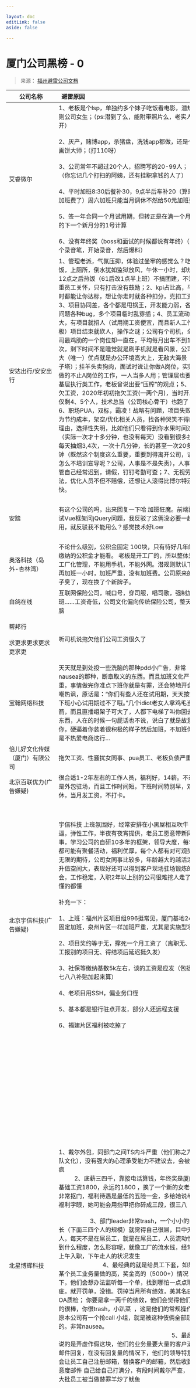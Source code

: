 ```yaml
---

layout: doc
editLink: false
aside: false

---
```


# 厦门公司黑榜 - 0

> 来源：  [福州避雷公司文档](https://docs.qq.com/sheet/DZUpIRkdpcXdmYmND?tab=7lgesp)

|公司名称 <img width=220/>|避雷原因 <img width=300/>|补充 <img width=300/>|优点 <img width=300/>|
|---|---|---|---|
|艾睿微尔|1、老板是个lsp，单独约多个妹子吃饭看电影，潜规则公司女生；（ps:潜到了么，能附带照片么，老实人避开）<br><br>2、灰产，赌博app，杀猪盘，洗钱app都做，还是个画饼大师；（打110呀）<br><br>3、公司常年不超过20个人，招聘写的20-99人； （你忘记几个打扫的阿姨，还有挂职拿钱的人了）<br><br>4、平时加班8:30后餐补30，9点半后车补20（算是加班费了）周六加班只能当月调休不然给50元加班费 <br><br>5、签一年合同一个月试用期，但转正是在满一个月后的下一个新月分的1号计算<br><br>6、没有年终奖（boss和面试的时候都说有年终）（买个录音笔，开始录音，然后爆料）|hr联系了好几次 让去面试，还好没去踩坑||
|安达出行/安安出行|1、管理老派，气氛压抑，体验过坐牢的感觉么？吃饭，上厕所，倒水犹如监狱放风，午休一小时，却规定12点之后热饭（61后改1点半上班）不搞团建，不注重员工关怀，只有打击没有鼓励；2、kpi占比高，平时都能让你达标，想让你走时就各种扣分，克扣工资；3、项目协同差，各个都是甩锅王，开发能力弱，各种问题各种bug，多个项目临时乱穿插；4、员工流动大，有项目就招人（试用期工资便宜，而且新人工作积极）项目结束就砍人，操作之谜；公司有个司机，全公司最鸡肋的一个岗位却一直在，平均每月出车不到10次，剩下时间不是睡觉就是刷手机就是看风景，公司最大（唯一）优点就是办公环境高大上，无敌大海景（双子塔）；挂羊头卖狗肉，面试时说让你做A岗位，实则做的不止A岗位的工作，一人当多人用；管理层也要做基层执行类工作，老板曾说出要“压榨”的观点；5、拖欠工资，2020年初初拖欠工资(一两个月)，当时开发仅剩4、5个人，技术总监（公司核心骨干）也跑了；6、职场PUA，双标，霸凌！战略有问题，项目失败，为节约成本，架空/优化相关人员，找各种哭笑不得的理由，选择性失明，比如他们只看得到你水果时间过长（实际一次才十多分钟，也没有每天）没看到很多技术每天抽烟3,4次，一次十几分钟，长的甚至一次20多分钟（既然这个制度这么重要，重要到得离开公司，请问怎么不培训宣导呢？公司，人事是不是失责），人事主管自己经常迟到，请假，钉钉考勤可查；7、无视劳动法，优化人员不但不赔偿，还想让人滚得比博尔特还快。|||
|安踏|有这个公司的吗，出来回复一下哈 加班狂魔。前端面试Vue框架问jQuery问题，我反驳了这俩没必要一起用，就反驳我不能用么？感觉技术好Low|安踏怎么加班成魔了，不是正常上下班吗？|公积金12％，年终奖高，月薪尚可，试用期不打折；3个海景食堂，伙食好|
|奥洛科技（岛外-杏林湾）|不论什么级别，公积金固定 100块，只有待好几年的缴纳的公积金才能看。 老板是开工厂的，所以整体是工厂化管理，不能用手机，不能外网。潜规则默认下班再加班一小时，加班严重，没有加班费。公司原来的牌子臭了，现在换了个新牌子。|||
|白鸽在线|互联网保险公司，喊口号，穿司服，唱司歌，强制加班……工资奇低，公司文化偏向传统保险公司，整天洗脑|||
|帮邦行<br><br>求更求更求更求更求更|听司机说拖欠他们公司工资很久了|为什么帮邦行都删了内容呢？敢做不敢承认||
|宝翰网络科技|天天就是到处投一些洗脑的那种pdd小广告，非常nausea的那种，断章取义的东西。而且加班文化严重，事情做完你准点下班你就是有罪，还会特地开会冷嘲热讽，原话是：“你们有些人还在试用期，天天按时下班小心试用期过不了哦。”几个idiot老女人拿鸡毛当令箭，而且直播组架子可大了，人都下电梯了叫你回去改东西，人在的时候一句屁话也不说，说白了就是故意整你，硬逼着你装着很积极的样子然后加班，不加班你就是不热爱电商这行…|||
|倍儿好文化传媒（厦门）有限公司|拖欠工资、性骚扰女同事、pua员工、老板负债严重|||
|北京百联优力(广告嫌疑)|很合适1-2年左右的工作人员，福利好，14薪。不过是外包驻场，而且工作时间短，下班时间特别早，双休，当月发工资，不打卡。|||
|北京宇信科技(广告嫌疑)|宇信科技 上班氛围好，经常安排在小黑屋相互吹牛逼，弹性工作，半夜有夜宵提供，老员工愿意带新同事，学习公司的自研10多年的框架，领导大度，每年都可能有聚餐活动，福利优厚，每个人都有对可观奖金无限的期待，公司女同事比较多，年龄越大的越活泼，升值空间大，表现好还可以得到客户现场驻场锻炼的机会，工作稳定，入职2年以上别的公司很难挖人走了 嗯 懂的都懂<br><br>补充一下：<br><br>1、上班：福州片区项目组996挺常见，厦门基地246固定加班，泉州片区一样加班严重，尤其是实施型项目<br><br>2、项目奖约等于无，撑死一个月工资了（离职无、报工报别的项目无、得结项后延迟挺久发）<br><br>3、社保等缴纳基数5k左右，谈的工资是应发（包括七七八八补贴加起来算）<br><br>4、老项目用SSH，偏业务口径<br><br>5、基本都是银行驻点开发，部分人还远程支援<br><br>6、福建片区福利被吃掉了|在软二，具体几号忘了，去面试按他们指导到了2楼还是几楼 然后发现没这家公司，一个很大的空房间，当时就傻了，感觉被骗了。后面他们给我解释总公司在同安还是哪里，驻点是对么的建行。但当时感觉像是皮包公司，果断跑了。再没去面试|1、对于想在银行体系工作的可以增进业务知识、包括信贷核算等<br><br>2、新项目有公司封装的一套分布式，vue+springboot，算是不落后了<br><br>3、比较牛逼的爱划水的可以不屌甲方<br><br>4、饼很大吃都吃不完|
|北星博辉科技|1、戴尔外包，同部门之间TS内斗严重（他们称之为团队文化），没有强大的心理承受能力不建议去，会被搞疯                                                                                               2、底薪三四千，靠接电话算钱，年终奖是厦门基础工资1800，永远的1800 ，换了一个新的女老板非常抠门，福利待遇是最低的五险一金，多给她说半个福利字眼，她可能会用指甲把你碎成三段，很三八                                                                                                                      3、部门leader非常trash，一个小小的组长（下面三四个人的规模）就觉得自己很屌，目中无人，每天不是在屌员工，就是在屌员工，人员流动性强到什么程度，怎么形容呢，就像工厂的流水线，经常有上午入职，下午走人的状况发生                                                                 4、最经典的就是给员工下套，如果某个员工业务量做的高，奖金高的（5000+）情况下，他们会想办法监听每一个单，找到哪怕一点点瑕疵，就开罚单，没错。罚掉当月所有绩效，美其名曰OA质检； 你要是拿一两千的绩效，他们会觉得他们做的很棒，你很trash，小趴菜  ，这是他们的常规操作，原本公司有一个抢call 小组，就是被这种伎俩全部赶跑的。非常nausea。                                                                                                                                  5、最后要说的是弄虚作假这块，他们的业务量要大量的客户满意邮件回复，在没有回复量的情况下，他们的领导特意开会让员工自己注册邮箱，替换客户的邮箱，然后收到满意度邮件 自己给自己打满分，有段时间戴尔严查， 一大批员工被当做替罪羊炒了鱿鱼|你见过一个技术一般，光靠满嘴跑火车的靓仔被领导看中当上部门负责人的么，不用怀疑，在博辉你就能看到，没事就喜欢和部门其他人比技术，他会事先看资料，然后和你怼，你不信就拉你去看资料，傻的一逼、每次开会更搞笑，不谈工作，给你讲他怎么申请到厦门保障房，怎么和弄坏他电动车的人吵到赔偿的，而且边说边激动拍桌子，下面员工笑的嘴巴都抽筋了，他还一脸得意的一直说； 现实是，管理者钟爱脑子有点秀逗的人|适合应届生，进去被虐个半年左右，心理承受能力会强大，可以更快承受社会的毒打|
|本虹|搞棋牌，部分同事异地回厦门上班，想补交空档的一年社保，被老板吃掉，老板搞婚外，也跑东南亚。。。慎入。|||
|铂爵旅拍|必须有一席之地|||
|姹紫嫣红|加班超多， 没有加班费。领导脾气差，一点团队气氛没有，人事和产品经理最nausea，会打小报告，都是强制加班，总监是个老色批，还会降薪逼迫离职，过了试用期就会找理由辞退人。|听说有几个妹子还挺漂亮的是不是真的?||
|蝉大师|厦门第一内斗公司谁不服（自称厦门第一独角兽）|||
|诚携集团|拖欠工资，非常严重，几乎所有的人员都走了|||
|船奇|领导贼差，气氛贼差。|||
|大州|裁员，每天晨会，面试说三个月转正，实际上合同写3-6个月，大规模拖延转正，拖到最后还不一定能转正，然后让你调岗，其它的还好|||
|德必碁生物科技(厦门)有限公司|大股东德必碁生物科技(厦门)有限公司，在长沙和被人一起成立了一家互联网公司：长沙德必碁数字云医疗科技有限公司，现在已经倒闭，但是没有走破产清算流程，因为申请了一些证书和软著，所以还会想骗一些投资。疫情的关系厦门的人事直接发邮件裁员，不谈赔偿，欠缴社保公积金，连着三个月每次拖欠公司20几天工资，现在十几个同事在走仲裁流程。|||
|顶峰高瑞传文化传媒有限公司|灰色产业，做贷款 app|||
|逗乐互娱|1. 老板搞阿里文化，996，破冰文化，狼性团队<br><br>2. 老板搞宏才人文，教练技术，类似精神传销<br><br>3. 喜欢布置高难度任务，只看结果不看过程，完不成就是你不行，经典名言是别的公司都可以，你们为什么不行<br><br>4. 人员流动非常快，不行就会搞得你自己离职，以此来洗出同路人<br><br>5. 你有可能要改你原本的名字|面试和领导谈的一个月转正，试用期90%薪资，临入职HR反水，砍转正薪资，试用期三个月80%，然后就没去咯||
|多胶朋友、多胶工业、龙多海|法人姓王，人品素质极差，极爱吹嘘演戏，过河拆桥、背地阴人，无所不用其极。如果你有幸进入这位王总的公司，又有幸被他口头承诺了股份期权、豪车美女，恭喜你你的007生涯开启了，不过好在项目结束你就不用007了，因为你会被过河拆桥劝退哦~如果你有一身马屁神功，那你应该能如鱼得水，加油多薅点王哥羊毛|猎头问了生肖，说老板有要求||
|蜂窝互娱|试用期没有医社保公积金，7天内无工资，大小周，没有年终，光明正大的违法，离职率非常高，外行指导内行，总经理，以前管KTV的，想想就明白了|||
|福建超有电智能科技有限公司|1.trash公司，要求无偿加班，降底薪<br><br>2.公司内部全是皇亲国戚(老板还是安溪人)公司现在85%都是安溪人<br><br>3.公司全员高管，十几个经理主管养着三个普通职下<br><br>4.公司手段下作，用不正当行为攻击同行公司，偷鸡不成蚀把米，赔钱草草了事借用赔钱一事说公司没钱，拒发年终奖<br><br>5.赶人三板斧，疫情没两天就想着开除员工，开除孕妇，要求居家降薪<br><br>6.拿员丁底薪做绩效，美如其名涨薪，实则变相降薪<br><br>(备注:超有电，豪享电，优客莱，双思科技，都是同一家公司)(老板已经靠着这个喜提迈巴赫)|||
|福建超有电智能科技有限公司|1、公积金按8%交，基数1800，个人144、公司144<br><br>2、试用期固定80%，至少3-6个月（似乎没有调整空间，有例外的可以讲讲）<br><br>3、转正前有产品考试，其实初衷是好的，有很多公司做过的系统，但是设计的题目内容有点形式化。比如：①做XX需要从什么地方操作（但是公司培训里面并没有详细让你看过各种系统，也没有账号让你访问后台去做一些实操，就直接死记硬背）；②某些系统的中英文全称翻译，有一些是公司自己起的名字，实际工作中用不到（英语分数占比不少）——这是以前的情况，现在不知道变了没有<br><br>4. 家族亲戚企业，领导层搞内部帮派，一个个好高骛远，不切实际，没什么前途。<br><br>5. 裁员的时候嘴脸很nausea，用出差等方式逼迫你自动离职。|||
|福建国科信息科技|公司不给提薪，领导pua严重，天天在宣传要学习就不要考虑太高的薪资，要高薪资公司给不到，而且公司内部裙带关系严重（董事长的弟弟也来公司天天瞎混，还和前台搞在一起），公司高层全是一伙人，底层员工基本上没有晋升空间，目前公司由于在原行业发展不好正在转型，所以入职的人要做各种各样的事情，周末必定加班开会，一周好几个项目例会，公司销售也没什么能力，一直轮换，重点是公司根本就没有属于自己的业务产品！！！！所谓的优势全是利用找大学生来做项目降低用人成本！！！！总结：又要马儿能跑又要马儿不吃草。公司没有竞争优势还压榨员工|没有全勤，没有补贴，没有年终，公司领导想法天马行空，去了就是浪费时间|只有薪资正常发放（但是每年的绩效会延迟一年才可能会给，13薪什么的全是骗人的）|
|福建泰古信息技术有限公司|试用期三个月不交社保，试用完就不要，XX极其nausea，经常加班，技术人员不行，整体氛围不好，小公司，之前经常发不出工资|||
|福建英剑集团|很夸张的一个公司,搞很像掉传销。 工资水平可能略高一些，打卡，请假什么的都不怎么计较。 但骚操作很多 老板封建迷信， 专门租了个车库，下班前还要替老板去烧纸钱，然后入职后会看你面相，看你是否会招财，另外做东西的时候就喜欢金色，美名曰贵气，高大上，每天要给领导发红包2.88元起步，美名曰感恩，每个月会有一场福报大会，真的是和传销大会一样，达到目标的给奖励，没达到目标的各种脏话骂人，待了10几天，我都经历了啥，哭|||
|福睿丰|公司几乎没有人（4-5个)，面试随便找个人面的||茶很好喝，我面试的时候喝了不少，最后没去，老板还挺客气， 跟我聊了挺久，国际形势，茶之类的。|
|咕啦电子商务|搞灰色的，体育彩票，之前被警察查处过，后面工资差一个月没给，现在在搞社区电商，也是如此，貌似好像又要搞彩票了。|||
|广东浩传管理服务有限公司 厦门分公司|金融公司，主要处理不良资产。老板擅长打鸡血，在不同人面前吐槽其他员工，入职前三个月没有五险。一金是管理层才有，管理层需要转正之后给五险一金，交的还是最低的1800那档。没有加班工资，整体福利不好，下午茶人均3.5元，很多制度非常不完善。非常不建议去，人员流动性很强|||
|国美电器|去知乎搜|||
|海辰新能源|展开说说|||
|海迈|正式员工走一片，基本上靠外包<br><br>（这个公司有6、7个hr来轮流找过我说得很唬人）<br><br>补充：酒文化 喝酒很重要|||
|汉广网络科技有限公司|公司有两个老板，张姓老板还好，袁姓很trash，公司都是做外包的。各种多级分销，传销类项目，这个公司给人做过一个项目诈骗了四个亿，很明显的知道诈骗还去做，对于个人风险太大。新人去那里必须得全能，php招进去做前端，UI进去做前端，前端招进去三个月才说要求会另一个技术，纯粹就是压榨廉价劳动力。姓袁的是零几年淘宝美工出身，审美很trash，在公司除了很差的项目经验得不到技术提升和进步，绝大部分都是套模板，进去呆久了人就废了。|||
|恒安集团|电商真的是一个人做好多事情，绩效基本没有拿过1，13薪的最后一个月还要算绩效，待一年会发现你的同事换了一批又一批。并且刚入职的第一天直接让你去北京出差，也没有报销路费，非常下头。|||
|红毛科技有限公司|企业文化nausea人 统一发型 服饰|||
|华信纵横科技有限公司||有没有人知道的，说说看，他们hr让我去面试，不知道情况，有点担心||
|吉联科技|公积金最低 谈好的工资包含了各项补贴，一年两次涨薪头年500满一年后基本都是100，200|||
|绩牛||下午茶太多了，影响我减肥和食欲||
|建发集团|985，211以上学历门槛，一群菜逼加草包，没关系不要去面试，去了也瞎掰垫底帮他们走过场，建发养老yyds|养老？？？想要养老可别来，累的像牛马；我在这家做过项目，建发集团本部，对方甲方IT副总岗，平均一周五天通宵，星期六日电话不断，催进度，解决问题，根本原因在于他老板也压的紧（真的假的啊，建发真的这么累吗？）|企业宣言：三个人干四个人的活，拿五个人的工资（哈哈哈哈哈哈）|
|交保通达|拖欠工资，非常nrgxd 严重(白嫖了解一下)，技术走光，老板是被执行人。h|||
|京北方|外包，具体情况 不清楚|||
|九牧卫浴|管理层特idiot，面了三面后面进去半个月就想跑了，福利还可以，就是部分管理层nt idiot公司，家族企业，男女关系混乱！！|||
|玖拾捌度|加班特别严重（晚上11·12，很频繁），打着13薪的幌子最后告诉你公司没这项福利。人员流动极大，可能隔天就找不到前一天配合的人。开除劝退是常事，说好的福利全部被砍，连个博饼都没有|||
|巨龙科技（这俩可能写重了，或者写错了，蛮记着留个心眼）|没钱发工资<br><br>法度 内网开发|||
|巨柚科技|拖欠工资，无故扣绩效，打压员工，裁员，面试巨柚签合同是另一家公司，有勇士想去的建议包装一下15K喊起能进！。以前经常通宵发版，后端又菜，得一个团队的人等他一个人完成才能下班（凌晨6点下班下午2点还得上班）。|||
|巨远投资|一个坑爹的内斗公司，各种群魔乱舞，慎入，  合作见过他们老板，很idiot，没礼貌|||
|科技谷||||
|可链云/掘鼎|公司加班很凶，长期加班通宵加班，没有加班费，试用期没有医社保|||
|孔雀河家政|1、boss上搜不到的公司，在龙山中路那边，老板是一个快五十多的的欧巴桑，每周开会都会骂员工，每个人都要骂一遍（内容包含猪狗不如，畜生之类的）-她自诩这是狼性文化，要让大家随时保持清醒；典型的更年期症状，事实是：自诩为厦门家政第一的企业，但其实听过好邦伲 都没听过孔雀河   ；                                                                  2、 唯一适合年轻人的岗位就是客服岗（电商类）其他都是大哥大嫂新年好的苦力活，干家政的、                                                                                                                                 特点是 面试的时候 这个欧巴桑会各种诱惑，说的是工资，股权什么的，说开始给五六K 只要干得好，后面可以入股，每个月可以分到多少多少k 各种画饼，                                                                                                                                            有见过自称为股东的一个小年轻每天上班玩手机到下班，据说一年，听好哦。是一年，分到五千多的那种，二五八万似的刁的一批。                   哦对了，最后说一下，他们早上上班和下午上班之前 都要做操的。。。哈哈哈哈。这个老板娘真的是搞笑咖|年轻人不要去踩坑|最nausea的是，朋友圈必须要发公司宣传内容，每天都要发。|
|快商通（软三）|加班严重，标榜弹性办公，实际上晚到半小时的话，得从加班时间19:30开始补工时，上班开早会喊口号，下班后开会，形式主义特别严重，加班普遍到八九点|||
|礼小签|强制加班，1.3.4.加班 大小周，加班至少2小时（25元），卧槽，我的第一家公司还活着呢？不科学啊|||
|联生活科技集团|拖欠工资3个月了，技术部门几乎快跑光了，技术部门领导很牛逼。老板也压榨劳动力有也挺狠。|||
|路桥|路桥信息工资挺低的，总以为自己是国企，实际比较普通|||
|脉视||||
|明延科技|别去就行|||
|纽客云|进去当天就给你做功能, 连续加班2个星期到10点,还被劝退 别去了 实在nausea 还是大小周|||
|青叶软件|纯外包公司，最底层的外包公司，想学东西和晋升的可以直接退了！！！！<br><br>各个岗位招人的时候都说有人带，进来之后全都自学，主管专业能力一般。<br><br>项目出了问题你反馈上去是没用的，踢皮球给你，根本解决不了问题。每天都是5点30左右给你任务，让你加班做，客户不着急的内容，也要瞎几把答应今天给，强迫你加班，你不加班就认为你反常，不服管。<br><br>公司的业务都是老板自己去跑的，能不能做都瞎答应，项目开发工时评估是产品组领导自己评估的，什么项目都接，没有垂直的领域。项目落地之后，技术不够，要人给不了，出了问题领导不作为，让你去碰雷、背锅。<br><br>老板特别会画饼（补充：老板姓“许”，idiot的许），工资说15号发，经常延期到20 21。<br><br>不要相信JD上面的福利，都没有！！！下午茶看心情给你，一个月差不多一次。社保最低档次，中级岗技术面试的时候答应13K，转正压价11K，很nausea。产品岗更别说了，慎重！公司喜欢用实习生，80%开发全是实习生，项目落地你就无能为力，坐等烂！<br><br>哦，对了！公司18-19点不算加班，加班不给钱，只能调休，调休要看领导心情，有可能不通过，技术提加班，基本都被私聊，不给通过的可能性大。<br><br>产品要求下班回家也要在线，客户问就要回，不回领导就会给你打电话，不管啥问题，都推给你，屁大点事情都要不分昼夜的给你打电话，你不接去公司还会骂你。<br><br>避雷！避雷！避雷！避雷！避雷！避雷！避雷！避雷！避雷！避雷！避雷！避雷！避雷！|1、新手产品入职之后，做个半年一年出去再找的时候没人愿意接手你，因为你啥也不会，产品该会的东西都没人教你。<br><br>2、树立错误的产品观，让你跳槽之后后悔莫及。<br><br>3、假如你成功被忽悠，恭喜你喜提老员工称号<br><br>4、晋升渠道基本没有。别想了，一年一次涨工资，一次200-500不等，劝你放弃。<br><br>补充：那个姓曾的人事真是屁都不懂还权利贼大，瞎指挥，巨讨厌巨nausea！||
|趣店|公积金全额12%，每年裁2-3次，没有年终奖，没有加班费，没有福利。加班时长只有周末能申请，一次最多8小时，只是大多数时候不让申请|||
|睿益生|压工资，没技术面试，公司正在装修|||
|赛客呼吸||||
|三头六臂(广告嫌疑)|人员流动很大，随时都会被开除，老板自认为会技术|||
|熵基科技（原中控科技）|不论什么级别，公积金固定 100块，只有待好几年的缴纳的公积金才能看。 老板是开工厂的，所以整体是工厂化管理，不能用手机，不能外网。潜规则默认下班再加班一小时，加班严重，没有加班费。公司原来的牌子臭了，现在换了个新牌子。老板trash卖不出去的设备会强行让员工买,不买还要去申请。干什么都扣扣索索的,说是有下午茶,一个公司上百号人买的东西不够一人一口,典型的又当又立.管理层个个都idiot,每天要写日报还必须下班后才能写和提交,领导没走你不能走,国外疫情爆发的时候不管安全就是要你出国,不去就用合同威胁你.每个部门的管理都勾心斗角互相不配合,有资源不愿意相互配合需要人花更多的精力,属实是不把下面的人当人看.离职了就喜欢在你走之前给你塞一推活强迫你加班,明明是不急的活半夜还要叫你起来处理,说就是合同写的对接国外客户需要实时处理问题,合同里面有很多霸王条款.不|离职一个月交接期，确实一个月能做什么，他喵的还疯狂给活，根本做不完，领导确实无语，强制加班一小时，18:00下班去吃饭还会被拉去小黑屋谈话。根本没有任何福利，过年年货只有国外出差的员工有，国内员工只有看的份，不懂我当时为什么还要坚持一年才走，在那里一年，没存到什么钱，工资低福利差。||
|神州鹰|家族企业，拉帮结派，管理乱七八糟，克扣薪水，各种坑，喊口号，神州铁鹰所向披靡，还要开领导思想宣导会|||
|神州专车，神州优车哈哈|暴力裁员，试用期6个月，陆老板的公司一生黑<br><br>HR水平综合素质很低|||
|时代凌宇|有项目的时候经常加班，压力大，承包公司|||
|书生七剑|拖欠工资，裁员，trash公司|||
|四三九九|一周必须加班四天，周六也要加班，加班超过十点打车才报销，没什么晋升空间。|优缺点怎么矛盾了？？？|很合适1-2年左右的工作人员，福利好，14薪。不过是外包驻场，而且工作时间短，下班时间特别早，双休，当月发工资，不打卡。|
|他趣|我爱他趣|||
|唐原信息科技有限公司|整个公司都是电话销售，只招本科的，但是单休7000，其实就是电话销售，天天下班开会，不下班不开会，整天就是话术培训，pua员工。|||
|天马|早上拉shit经常要排队，一层过去几百个人就用8个坑|花钱让员工排队拉shit。。这过分了，哈哈|说的是天马微么？|
|网宿科技|19年暴力裁试用期员工都忘了？<br><br>CDN行业被云厂商做烂，网宿业务单一，也只能保量维稳，CDN事业部减少投入，其他事业部增加投入，可以考虑。|上班练毛笔。。这过分了 哈哈|上班可以练毛笔字<br><br>在厦门薪资待遇确实排得上号，CDN领域大佬，百足之虫死而不僵<br><br>工作强度看不同部门，整体没有北上广等大厂卷，准时上下班的人很多|
|微百姓科技有限公司|拖欠工资，前台也是包庇公司的，说好离职会先发工资，后面离职了，还去仲裁了，才肯发出来|||
|微焦传媒|双休，9点到18点，中间一个半小时，但是，周五要上到晚上9点半，说是复盘，，其实就是补前面每天少的半小时。<br><br>老板喜欢下班开会，经典口头禅，试试，先做，做看看，然后又赶着要，<br><br>天天日报，周五周报，群里发，钉钉保存。。<br><br>暂时没在职财务，没人事，法人老板他姐，暂代人事。。<br><br>能接受就来，听闻前财务欠了4个月工资还没给她发。。。。|要不要来<br><br>撸一条||
|微微科技|1.老牌诈骗跑路到新加坡，天天招人，你见招到人了么，慎入，歪门邪道的公司<br><br>2.产品人员别进这里，要经常和老板汇报高保真原型，老板是个专横独断的傻子，工作非常难推进，在这里能撑满1年你就算元老<br><br>3.开发很闲研发管理混乱，管理靠吵架，神州ying被裁的外包来这里当主管，搞关系<br><br>4.vv现在算是神州ying分部，懂得都懂，一帮狗东西在这里搞官僚<br><br>5.没有大厂的命得了大厂的病<br><br>6.隔壁神州出来的江西秃头外包做前端研发，技术低能，道德败坏，半桶水的水平在这里吹，连个数据转换都不会，在这里磨洋工，一拖二甩三没空，前端里面狗多，警惕某些老狗忽悠你加班。<br><br>↑补充6：研发效率奇低，工期评估按月起步，测试时间翻倍<br><br>7.严重内耗，上班=毫无意义的吵架扯皮<br><br>8.人力资源三板斧，0绩效&降职&无故辞退||企业里面养的trash多了之后，优秀的人怎么样?留不住。为什么?因为他觉得坏境被破坏了。<br><br>"对糟糕的人迁就和纵容，就是对优秀的人惩罚。"<br><br>在企业当中一些事没人做，一些人没事做。<br><br>没事的人盯着做事的人，议论做事的人做的事，使得做事的人做不成事，也做不好事。于是老板夸奖没事的人，因为他看到有人做不成事，打小报告嘛。于是老板训诫做事的人，因为他真的没做成事，有人捣乱嘛。一些没事的人总是没事做，一些做事的人总有做不完的事。一些没事的人，干什么?滋事闹事。<br><br>使得做事的人不得不做更多的事，结果好事变坏事，小事变大事，简单的事变复杂的事。为什么这些人能在企里呼风唤雨呢?因为老板一来他就把椅子给你拿好了。你只要拿着个包，他就给你接走了。所以他让你觉得特别舒服，这样的trash，对其企业未来的发展体系战略，他并不能贡献价值。<br><br>想要成为trash吗？来微微吧，来自北京老狗的PUA|
|喜买屋/喜卖屋|公司在富贵门小区里面，几乎没技术人员，想做偏门捞钱，然后预谋出事甩锅给技术|||
|厦门258|闭关修炼（接受的可以试试），工资压榨，直接打7折。每周一上午8:45全体唱司歌，还有督查.t.nb|还要唱歌？太离谱了吧，像极了传销||
|厦门艾德鞋业||||
|厦门爱立得科技有限公司||真的狗都不去||
|厦门爱卫慧|脚翘到办公桌的面试|||
|厦门爱原物网络科技有限公司（彩虹开发网）|以促进销售签单为基本原则，只要能卖出会员客户要什么给什么。以画大饼为核心推动力，只要@你，无论你会不会/行不行，务必请你“落实”下去。|||
|厦门昂讯网络科技有限公司|观日路56号，hr特别傻缺，面试的人特别会摆架子，想去的人面试的时候要装的很弱 不然那个女欧巴桑会很生气，薪资是底薪加浮动，这边的浮动是 会将一部分钱放进奖金池，然后看你每个月做的kpi，做的高就拿的多。本质就是电话客服，有个女负责人，就是刚刚说面试的那个女的，不要去她部门，会让你郁抑症都会有的。|||
|厦门百应/赢于同心|一个需求一天要催6/7遍，老板也是写PHP，代码写的跟shit一样。使用期一个月，最后一天说不合适让你走人。几个人的创业团队，两家公司老板估计都有股份<br><br>写个代码，一直催。老板很急，天天一直催，累死了，重来没停过，一直在做项目，一礼拜要做一个APP出来，也是人才|||
|厦门畅拓科技|某个组相当不错，哪个组？|||
|厦门创客互联科技有限公司|工资低天天加班公司，加起来不到10个人，电脑有时还要去隔壁公司借用。需求搞不明确天天改需求,入职就写需求实习经常1两点。爱给实习生画饼，从面试开始就画饼。这家公司就是以白嫖劳动力存活至今。|||
|厦门点触科技有限公司|公积金按照百分8交，非全额，只有工资的百分八十，加班费也是按照这个再乘以0.7，值得一提的是，上下班大部分时间都只能爬楼梯，夏天真的会死的||不加班|
|厦门东昂科技有限公司||||
|厦门都市景象物业管理有限公司|打着国企头衔各种削减福利，丢人|||
|厦门尔升山贸易|做跨境电商的，之前产品部强制加班到20.30以后才能走，疫情期间又各种扣绩效扣薪资，人员流动很大，很多人干不过试用期就走了，而且公司位置还是个违章建筑，刚毕业进去工资只给3000块，还扣绩效|||
|厦门峰佑电子科技|联想外包||可以快乐摸鱼|
|厦门稿定科技|裁员|稿定还不错呀（朋友的观点）||
|厦门格力电器|美其名曰五险一金高，公积金是一千多，实际每个月工资不够花，没办法公积金取出来1200也就90块钱了。再算上每个月到手少得可怜的工资也才就4k出头，合同上也是写的最低工资标准。厦门土著可以考虑来这养老混五险一金啦，外地的朋友还是着找家实际点的公司。而且离职会想尽办法扣工资哦，会说什么一部分奖金是提前给你发的，几百块钱和你扯皮扯制度，入职的时候一句没说死无对证，甚至有前同事最后干了半个月离职还倒欠一千多给公司，去了劳动局劳动仲裁才解决。部分领导无能的很，在这里能力不是你升职的标准，无脑听话才是。很多都是占着茅坑不拉shit只会放屁那种，而且在职时看到领导一年交的税，差不多是普通员工不吃不喝干十年差不多吧哈哈哈哈。工资也是不按时的，入职和你说是10号左右，最夸张一次拖到30号。没办法，合同也没写。据说拖工资是因为上面为了多赚点利息…对了，动不动就和你来句格力人永不认输…笑死个人，还要微信换头像全部用带董明珠的活动图片，天天转发朋友圈，要去的提前备好工作微信||按时上下班，适合养老混日子|
|厦门光莆电子股份有限公司||||
|厦门骇客家科技|厦门老板是关系户|||
|厦门海尼生物科技有限公司|谁去谁是大冤种 多的不想说了 进公司第一天就会抑郁的程度。海尼的桌子不能用来吃饭。海尼的工牌不能不带一旦被发现就扣50无上限。海尼的迟到每个月被扣2000不知道的以为是旷工其实每天8点半就坐工位上了。海尼的老板们画大饼技术厦门第一吧。海尼不能穿拖鞋上班被抓到扣钱。海尼有无穷无尽的扣钱办法可能盈利全靠克扣员工的钱吧呵呵。海尼的年会只有管理层有资格参与。海尼的福利是没有的扣钱办法一千条。|狗都不去+100谁去谁后悔<br><br>补充：去看各岗位，薪资几乎都低的可怜，分公司贼多，自研化妆品不赚钱，好像是靠吸电商孵化培训的钱|想了十分钟没有想到优点|
|厦门好食亿点|公司在集美中铁海新大厦6楼，基本的项目研发团队都没有，产品还要兼做测试。工资还不高，老板只想着压榨员工做出产品|||
|厦门浩亿影业集团|最偏远的办公地点，面试拖你一个多小时才开始<br><br>面试就问996能不能接受|||
|厦门合立道|加班太严重，招聘写的双休，实则单休都难，一周七天，七天加班，一周至少有两天在通宵，人流量特别大，不加班，就扣绩效，直接劝退|||
|厦门黑谷科技有限公司|前期HR为了招人各种画大饼，招进去以后第二个月就开始想方设法改绩效砍工资，8K砍成4K，而且公司不给员工交公积金，还要求你签自愿放弃公积金的声明，说好的福利下午茶也通通没有。<br><br>ps.领导非常擅长PUA！<br><br>避雷！避雷！避雷！|||
|厦门黑镜科技||||
|厦门恒连网络|面试不明原因让你等一个多小时，等待过程中不看你填写的内容，进房间面试hr上来就要你强制填写完整与面试环节不相碍的私人信息，譬如身份证号户籍住址等一系列私人信息，说你要是在逃犯怎么办，告诉hr面试合适会在入职前完整提交信息，话都不等你说完hr直接走了告诉你面试到此为止。态度恶劣的一批，建议要去面试的人要注意了。|克扣员工首选公司，没事就找点理由扣绩效，工资也低很多||
|厦门家乡互动||||
|厦门匠度全屋定制|没有医社保，没有注册，加班没加班费|||
|厦门玖俪生物科技有限公司|厦门玖俪生物科技有限公司这家公司在厦门市集美区天马路999号博安世通大厦B座10层1009室 ；打着生物科技的名字做刷单业务，对外有两个名字淘鲸淘和鲸淘鲸！！！找一家外包公司开发了一个淘宝刷单平台叫做欣客。。。。。。专注于刷单，招聘一个Java，一个人干运维、安卓、java的活，外包代码没一个注释，连个maven都没用，老板要求照着b.n/q这个版本做一个京东和一个拼多多版本的刷单平台，本人实力做不到就走人了，就干半个月工资f.kevfhrbmgb..r 给结清还算厚道！！！注意：刷单违法，违法，违法rv|||
|厦门九喻|快游的衍生品，同个老赖团队|||
|厦门巨龙一家|辣鸡公司天天开会让人加班，会还是画饼，辣鸡|||
|厦门科拓股份有限公司|薪资结构：最低工资+绩效，屁事多，特别是ai部门，带头人什么都不懂天天吹牛逼。福利不好，老板会以公司马上就要上市为由不停画大饼，实际这事已经吹了好几年，能不能上市真不好说。2019年年会，有个部门上台表演直接集体辞职，视频放骂领导idiot的话，搞得那次年会很精彩（薪资结构说的是销售岗位吧？没有AI部门，19年年会是有个领导用吐槽的方式夸别的部门领导。好几年前就看到这段话了，评论麻烦中肯些，而不是胡编乱造）|||
|厦门快游|老赖公司，拖欠工资|||
|厦门拉巴拉||||
|厦门两万里文化传媒有限公司<br><br>求更求更求更求更求更|请补充~|||
|厦门良香食品有限公司|正式员工算，入职6个月以上，社保只交了两个月，最骚的是，多扣了我四个月的个人社保钱，却没有给我交社保！！！|||
|厦门零点联合网络科技|外包|||
|厦门铃盛（RingCentral）|门槛低，加班，会裁员，会跟你PUA（真的假的？风评不是一只很好-。-）|||
|厦门零一世界（云之端）|老板娘日常对人特别刻薄，常挖苦员工，老板利用靠穿小鞋和无差别加班来变相裁员，五险一金按最低交，公司不到20人，工位小，工作上死抠数据不灵活||光看工资有的岗位还可以，同事除了个别心机boy都挺不错|
|厦门溜达购贸易有限公司|单休，暴力裁员，员工没有做错任何事，也没给公司带来不良影响，在被暴力裁员前还被评为公司唯一优秀员工，奖励去国外旅游。不给正常赔偿，暴力裁员之前对员工PUA，开会辱骂，找各种莫须有的罪证，另外有内鬼出卖朋友，离职前强制抢走电脑，逼着你删除和公司有关的一切联系方式（微信，QQ，支付宝，加的客户，邮箱，威胁不给赔偿的手机录音），威胁你，说动用律师，让你在厦门找不到工作。逼得离职员工得了抑郁症，挂心理科医生 ，几年了员工抑郁症还没好，还有其他的并发症。TM，我还真不怕多年后威胁我，当年没劳动仲裁我算是仁慈了，我这几年的医院就诊报告，我还真不怕威胁，我知道相关的人能看到|||
|厦门迈菲健身管理有限公司|股东汪某，汪某小股东，nausea巴拉，不会管理，搞走很多人，想进迈菲的别去，里面业绩压力大，你能做出业绩你是天，做不出业绩分分钟被干掉，汪某待的那家店已经走了十几批人，下面的底层一直在换，管理层千年不变，套路深的很，老板以前还没结婚的时候，乱搞，泡前台小妹妹，脚踏两只船，身为老板不以身作则，门店的股东店长一个个都不是什么好鸟，有老婆在朋友圈秀恩爱，转身泡前台小妹妹，拉着别人出去吃饭。有个股东有家庭跟某前台同居。天天逼业绩，割有钱人的韭菜，每个月做几百万朋友圈炫耀发，请问你缴税了吗。，这么敢秀？？？？一个门店做百万，几个门店做几百万，一分钱税不缴？？？？|||
|厦门漫雾科技||||
|厦门美勒|传统的硬件公司，老板是工厂起家，所以管理风格比较偏工厂。上午和下午分别有10分钟的放风时间，因为做硬件的工资比较低，有一个软件部门给的是行业偏低工资，但是比起硬件的同事来说稍微高点，老板就觉得软件应该加班，不然对不起这么高的工资。方向整天变来变去，中秋博饼是在工厂，摆了一些桌子，站着一人一瓶可乐或雪碧，一堆辣条，开始博饼。是真的没有互联网公司的氛围，比较抠门。老板也不是很懂互联网，只能说做硬件还可以，软件的同事不建议。很是压抑，反正有同事都去看心理科。|||
|厦门美契科技|外包，这个真不太行，不过看项目组，外包给博思凉凉了，招的时候说前期项目赶工要加班，一个项目稳定了，本来想着差不多了，给你安排到另外一个项目组继续压榨，说实话人麻了，依然记得从一天的早上9:00上班到第二天10:30，以前下班时间从不发工作消息，现在凌晨群里被@回答问题都是小事，要是急的，vx语音，钉钉电话，电话怎么样能联系上都得给你摇起来解决，真的是吐了。博思的福利有公积金1200，但是美契自己根本没这样的福利就最低的100，外包给博思，博思外包给阿里，阿里给客户干活，丙方可能都算不上，工资被割韭菜了好几轮，等同于拿着低薪干中薪的活罢了，流传着一句话开发皆牛马。仿佛被洗脑了，客户的态度特别跋扈，被叼已是常事，所在的办公场所，trash分类要做好，有段时间不让点外卖，理由trash分类没做好；公司所在办公场所，需要用内网机，可是内网机资源10几台，100来号人共用10几台，用自己的电脑开发，其他都要抢内网机，真可笑；疫情有段时间不让进公司，客户又要解决问题，靠，都不想说了，笑话一样。技术也是不行，面试时说是阿里参与，结果是阿里的监管，能实现就可以，真心失望。另外附带一句，核酸检测，政策3天一检，泥煤的，就是要搞一天一检，一方面要人解决客户问题，做功能，一边要人去核酸，没按要求一天一检填报告的，还要写检讨，当众群里批评。|||
|厦门美图|工位小、拥挤，电动车还不让充电。不让换电脑。|||
|厦门美亚柏科|领导喜欢画大饼，工资不涨，年终绩效约等于没有，降低公积金比例，缩减各种福利<br><br>晚上没事也要加班，不能上外网，去驻点的别去，低人一等，面过了人事会说年终3-5个月，进来还是看公司效益，最近年终可能连一个月工资都没有<br><br>  <br><br>之前唯一的优点12%的公积金，也在2022年减少到8%。没开职工大会！没开职工大会！没开职工大会！ HR直接把文件摔到你工位上让你签字，后续领导层无任何安抚！无任何安抚！无任何安抚！这样的公司，建议是趁早，哎 诸位打工人共勉。|狗都不去||
|厦门美亚柏科分公司--美亚中敏|喜欢画大饼，领导一个个肥头大耳的<br><br>天天吃总部的钱<br><br>都是关系户，什么凌冬根，带着全家老小圈钱<br><br>郭小斌，偷公司钱，被他亲戚保着还在中敏上班<br><br>没事也要加班<br><br>加班排行榜，一年500小时还是垫底，垫底要谈话<br><br>就纯工厂，面试三楼实际工作叫你去二楼厂房<br><br>一到年底PUA说公司亏钱一看领导有厦门买房<br><br>关系户采购圈钱，都有厦门的房子，一块木板报价800|狗都不去||
|厦门美柚|试用期裁员，毫无成长可言（自己菜哈哈哈哈，试用期都混不过吗？）||暂无|
|厦门摩多科技有限公司|大小周，平常经常加班。没有加班费，也不能累计调休时间，只能第二天调休。                                                                                      补充：因为是游戏公司，几乎每天都有加班任务，到九点半后打的才有报销，下午茶除了蛋糕甜点就是蛋糕甜点，零食也是面包甜点一类的，短时间想增肥脱发的可以去，另外入坑前 工资一定要谈高一点，不然进去几年都不会调整，很狗的一家游戏公司||135有下午茶，所有节日都有小礼物，年终奖和博饼奖励都不错|
|厦门沐蜂科技|六天制，拖欠工资，|||
|厦门纽客云科技|各种加班，强制性发朋友圈，喜欢pua|||
|厦门派美特（集美）||||
|厦门泡游网络科技有限公司|人流量太大，开发人员在开发，需求突然就全改了，还有太多，比如裁员，劝退，说不清楚。<br><br>前客服部门经理，上班摸鱼，不思进取！一点领导的样子都没有，所有的工作问题会议等内容都是大领导通知下来，他才进行传话到达下面，没有一点自己的思考能力，去帮助公司部门进行提升。自己上班就搁那刷贴吧 玩游戏 自己公司产品是一点不去了解。关系也是有够硬，来来回回走那么多也就他走不了。|||
|厦门浅浅传媒有限公司|老板idiot，脾气差，海王，乱扣工资，<br><br>公司制度乱七八糟<br><br>员工基本都是不欢而散|||
|厦门曲速引擎信息科技有限公司|区块链公司，负责技术的是产品经理，啥也不懂，天天指手画脚。<br><br>1、有人离职，最后一晚要求对方通宵加班，对方晚上10点回去，当月扣了1000元绩效<br><br>2、有人提离职，高层先挽留，各种画饼，说给合伙人，结果今年疫情，就通知要么降薪，要么离职(补贴5000)，后经了解合伙人的奖励被该部门的高管拿走了<br><br>3、活久见，该公司技术部门没经费，要从年终奖扣<br><br>4、该公司老板特喜欢搞权衡之术，可能之前在北京呆久了，脑子的病还没治好，弄2个同级部门，要让下面的人斗个你死我活(2个部门的平均工资应该不到5k)，好在没人鸟他|||
|厦门曲速引擎信息科技有限公司|白嫖公司了解一下，老板想免费加班，不给加班费，老板做人也有问题，公司之前做区块链钱包，欺瞒员工，所做的app被人举报诈骗，连累员工，还不给补偿，还把牵连的员工直接裁掉，现在每天还在招聘新员工，真是nausea至极，望慎重！|||
|厦门群量科技有限公司|老板说要压两个月工资，连续两个月不发工资|||
|厦门日航酒店|压榨新人到极限，叫销售部去端盘子，各部门之间勾心斗角让基层员工当炮灰。工资低福利差，部门老油条都很可怕。|||
|厦门睿康科技|各种克扣工资 迟到补打卡扣超级多 提成计算方式各种坑 领导老板擅长pua 莆田老板很nausea 冷血 福利基本没有|||
|厦门锐特信息技术有限公司||||
|厦门睿云联|1:道貌岸然 各种画饼的领导<br><br>2:天天nausea你加班 各种理由 最搞笑的是拿各种饼忽悠你 天天说不加班扣绩效 绩效会在工资提现 他就没加过绩效 这只是一个例子<br><br>3:硬件疯狂加班 软件就一个主要项目做到死 无限迭代 无限需<br><br>4:每个领导招聘从来不报睿云联 都是说星网集团 讲真的你来了发现除了入职和考勤手续 没有什么和星网锐捷有关系 两个只是合作 星网入股 主要帮忙生产公司产品<br><br>5:离职公司拖欠<br><br>6:不管实习生死活 有个部门我朋友说 一开始跟他pua努力工作加班 然后周末都来了 等那个项目做完被告知不能转正 赶紧找下份工作 还有个部门才成立半年 之前十几个实习生 等毕业了剩下2个（是不是家居事业部，哈哈哈）||饼画的不错<br><br>挂羊头卖狗肉<br><br>鼓励式pua|
|厦门尚阡科技有限公司|trash公司 老板是个死肥子 天天抓着你妈 克扣员工 工资低的比扫地板的还不值 不发提成，提成拖了半年了还不给，总是找理由不给你。|||
|厦门上志网络科技有限公司|一段nausea的面试：进到公司里面，总共50-60平的样子，烟味很大。带到老板办公室，一张折叠床一双鞋，上面放个袜子，一堆烟头。然后聊了半天技术，然后说我找个技术来面面你，md那刚刚是在干嘛呢。然后面试结束老板进来说，你的大致情况我们了解；3K来吧？？？？？？？？？？？？？？？？？？？？？？？我tm离职上一家7k你tm3k来吧，你tm的|||
|厦门身份宝||||
|厦门市咖米科技有限公司|总部不清楚，分部在联谊广场那边，说什么卖课程的，美名其曰说有双休，结果天天加班，经常加班加到早上，稍微眯一下就上班，然后分公司在工商没有注册，没有缴纳五险一金，老板看你不舒服，下班就叫你明天不要来，说要团建，结果带到安溪深山上的一个会议室进行洗脑，手机没收，最后叫你叫亲属买课，整的就一传销公司。谁删就是王八蛋！|分部早就关门大吉了！！！|大家来加V看总部朋友圈：￥%……%￥……|
|厦门市咦酷贸易有限公司|创业小团队，要死不活的。拖工资、拖工厂尾款、拖房租。<br><br>熟人介绍进去的，做了两个月，说公司经营遇到难处，想把我工资砍一半，以后做起来再给我，当时就离职了<br><br>入职没签合同（劳动法规定入职一个月要签订劳动合同，可以举报），没社保，工资也是天天催，离职了威胁他吵了一架才拿到手 还对我出言侮辱，说我这么缺钱，怎么不去找个有钱的男朋友<br><br>根据还在公司的同事所说，疫情后老板就很难联系上了，四月份要二月的工资，就几千块还装死。因为欠房租，物业也直接把办公室封了<br><br>老板当时买电脑也是，给卖家结账扭扭捏捏，催了很多次才结清。倒不会赖着不给，就是事情做完之后，喜欢砍价，说你的东西不值那个价，要钱也是今天给500明天给1000的，催一点，扭扭捏捏给一点<br><br>！！！注意 这个公司可能不会开了 所以请认准老板的名字——林炜鹏 福建漳州人士，据说日本留学归来，家里有大型食品加工厂。他名下还有好几家公司<br><br>这个完完全全是老板此人不诚信，人品有问题 在福建区域内如果接触到此人 最好是绕道了|||
|厦门四方德信(原四方中信)|拖欠工资，没有福利，没有年终奖，一个人负责多个职责，老板不行，技术总监还不错，拖欠严重。被劳动仲裁过后面换了公司名字（缺什么名字取什么啊，哈哈）|||
|厦门斯路企业管理有限公司|恶意拖欠工资，甚至不发工资，只要你辞职走人了，没有利用价值了就直接不发工资。不到20个人的公司至少10个以上的劳动仲裁，想想就知道有多奇葩。老板是个异类，一切以装逼为目的，初中没毕业的水平，还觉得自己特别棒。操控员工是他的人生乐趣。随意取消休假，职场PUA，让你无偿加班。在外打工不易，找工作要谨慎，不要的职场经历真的会费心神，这家公司就是这样的，希望广而告知。老板总觉得自己高高在上，所有人必须听他的，聚餐也要他安排位置，骂员工很难听，心理承受能力不好的估计要看心理医生。|||
|厦门思睿博企业管理咨询有限公司（黄舒涛）|不签合同，拖欠薪资，公司全员单独约谈调岗调薪，不同意就不发工资；老板idiot，什么事都让员工干，让加班不给加班费；不给缴纳社保；老板知道员工要去仲裁还说你们去告啊我不怕，老板和小秘书谈恋爱，还把备胎招进公司，法人是经营者的妈妈，同时还创建了多个骗人空壳公司|||
|厦门四信（软三）|有严重加班文化的公司，面试最后一轮领导说直接问你一周能加几天班，周末能加班吗，只要你不愿意加班或者加班意愿不强，千万别去面试，简直浪费时间<br><br>1、四信加班严重+1<br><br>2、每个月最后一个周六是工作日  如果不去还要请假 请假扣钱（生病的人   有年假的年假请完才能请病假 ）<br><br>3、开发时间是商务定的  开发估时都没有用<br><br>4、加班调休1：0.15，基本等于没有（100分钟加班时间换15分钟  调休时间最少单位30分钟）|每个月一天盘点其实就是周末加班还是免费加班||
|厦门天赟科技||||
|厦门拓合信息科技有限公司|各种克扣工资 迟到补打卡扣超级多 提成计算方式各种坑 领导老板擅长pua 莆田老板很nausea 冷血 福利基本没有|||
|厦门卫星定位有限公司|全额公积金，医社保低（厦门户口除外）。面试说的年终绩效都没有。老项目 技术特别旧，PUA严重，每月强制低绩效比例|||
|厦门文杉信息科技有限公司|社保按最低的交，无公积金，福利基本没有，基本没有聚餐，加班没任何补贴，纯纯的nausea人|||
|厦门信和达电子有限公司||||
|厦门欣贺股份有限公司|每个月的抽成的点数都是不同的，无下限接粉，丝毫不考虑到用户身体缺陷问题，并且四次直接发通知降薪，从5位数的月薪变成4位数，降了70%。公司从300人离职到剩下现在100人都不到。并且经理还没有任何的经验，根本不会运营统筹的工作，天天只会给你画大饼，让你做组长带人还不给你涨薪，还需要3个月的实习期。周末都要接粉加班，平常每天都要加班到11点左右，没有加班费用没有调休。|||
|厦门亿力吉奥||||
|厦门壹生科技信息有限公司||狗都不去||
|厦门易维信息技术|工资较低,社保公积金按最低的交,项目无项目奖金,加班无加班费但有调休||用的技术较新,基本不加班|
|厦门亿学||||
|厦门与梦/蔚可云/圣虔隆信息科技|1.下班开会；<br><br>2.公司广告发朋友圈纳入绩效考核；<br><br>3.无加班费，加班到8点有餐补30；<br><br>4.需要参与各种下班后的培训，比如：销售去参加java培训、java参加ios技术分享、技术部参与销售培训，不去算请假；（改了，现在是严禁请假累计三次不参加算旷工）<br><br>5.技术总监甩锅、独自揽功、PUA、连名带姓大声严厉警告（全公司都听得到的那种）；<br><br>6.代码写的不好会被在公司大群被技术总监拖出来实名鞭尸；<br><br>7.绩效考核以扣钱为主，能不扣钱就阿弥陀佛；<br><br>8.离职证明需要老板盖章，一个月时间到了，老板玩失踪|最讨厌要发朋友圈的，真的，都感觉非常丢人，搞得好像公司是自己的一样，其实nausea的要死|1. 历练员工心态，心态不好的混不下去<br><br>2. 锻炼员工跪舔领导、口嗨能力<br><br>3. 充分利用业余时间强制学习与你本行无关的知识（学无止境）|
|厦门渊亭信息科技|之前去面试，一胖一瘦两个面试官，一进来坐姿就是躺倒在椅子上，问的问题又菜又装逼，甚至自己认知都是错误的。被我纠错之后，瘦子直接走了，胖子还想要刁难我，很正经的说到：我问一个问题，如果你不会就直接说不会。我以为是多高深的问题，结果是让我说下java探针的原理。这应该是他的终极问题，我回答之后就不再提问了。胖子可能是想找台阶下，开始语重心长的和我聊人生。人菜瘾大，这公司技术水平也就这样了。|||
|厦门元之道生物科技有限公司|工资谈好的8000块一个月，按7500发的，老板说那500年终奖补，闷头干了一年多，3月底发年终奖也没补，找老板说忘了，不了了之，果断离职。过年过节也没福利。|||
|厦门郑莲英贸易有限公司|可能使用的招聘名：厦门市茗之臻贸易有限公司、行茶好、忆佳茗<br><br>后面还重新成立了一个搞网红孵化的，厦门市万象互娱文化传媒有限公司 现在可能用这个名字招聘比较多<br><br>是一个在微信上卖假茶出身的家族企业，老板郑莲英立了个单身孝顺漂亮女茶农的人设，实际上孩子都快读初中了，就是我追加截图中的女人<br><br>我是进去之后很久才知道他们出身不干净，因为微信上那种卖茶小妹实际上是不太合法的。他们的茶叶品质很差，淘宝上都是差评。随意定价，所谓获奖都是买的<br><br>店铺“茗之臻”“郑莲英”“独尊一品”“茶养乐”“状元魁”等，买茶注意避雷<br><br>以前网上能搜到一些负面新闻，后来可能处理掉了<br><br>面试时说入职半年才缴纳社保，但是半年后，有幸留下的员工去找人事，人事又说厦门本地不交，因为厦门本地太贵了（举报呀，不交社保）<br><br>实际上能待到半年的很少，我进去之后不到两个月，就让我做电商设计组长。但没有因此转正，在我转正一个多月以后，莫名其妙裁掉了我们一组四个设计师，不给补偿，其中一个入职8天，说没有创造价值，不发工资，也是吵了一架最后发了5天的。要求补偿的时候，老板威胁我，说我尽管去告，他在厦门有的是人脉，他不怕，语气恶劣而nausea，有录音。<br><br>没有年终奖，周末加班才会有加班费，但是如果公司要求某天加班，不加的话会扣钱<br><br>公司号称集团 实际上总共可能200来人，常年招聘岗人员流动性非常大，结合入职半年才缴纳社保的规定，细思极恐|||
|厦门直播吧||直播吧老板这么狗？||
|厦门智顶互动||||
|厦门指纹科技||||
|厦门智业软件|1、工资低，加班严重，医院上线项目一批批招人，上完人也是一批批的离职，还死命压榨。有问题就让下面技术背锅。技术还要做实施 测试工作，就一句话工资低啥都要干。没有出差情况下kpi永远不会给你满的  多多少少都会扣一些。常年出差|||
|厦门智丈科技|近期说要上市开始资本家画饼模式，但是几年了盈亏还是不平衡，打算开始996模式，天天都有临时需求、各种紧急任务，加到半夜是常态。人员流失严重，招不到人也留不住人。<br><br>PS：1.加班没有加班工资，只有绩效奖金加那2-300块，我他妈买保险都不够。<br><br>        2.紧急任务总是说辛苦帮忙配合一下，他妈知道辛苦你怎么不自己去配合，这个忙不帮行不行？|||
|厦门中小在线信息服务有限公司|Offer不写薪资，涉及钱都是口头承诺，入职就打7折，转正前不签合同，转正后合同就写到入职日期。明有一套考核的标准，跟实际工资一点不挂钩，全是领导打分，工资不固定，规律还是有，就是越来越少。项目trash，你接了这活，在领导眼里，你就是trash。内部没分工，你好说话你的活就越多。合同一年一签，最老员工，签了十多年，还是不给无期限合同。公司内部无限卷，憋屈心累。领导不给人，不给解决问题，最喜欢说的就是等着收钱，他只给项目线索。最后补充一句，这是一家快20年的全资国企，人数不到100人。|||
|厦门筑购网络科技有限公司|不签合同，拖欠薪资，公司全员单独约谈调岗调薪，不同意就不发工资；老板idiot，什么事都让员工干，让加班不给加班费；不给缴纳社保；老板知道员工要去仲裁还说你们去告啊我不怕|||
|厦门准动网络科技|公司在中航紫金广场A塔，是银豹的业务。具体几楼忘了，说一个很有意思的事情，就是面试的时候，一个女HR 面的，问了一堆个人问题，最后聊到技术的时候，特别嚣张，说我随时可以顶到这个技术岗位上去。然后一股自吹自擂，看得我目瞪口呆，当时就觉得这hr脑子有问题，结果自然是没有通过面试，但是更奇葩的是，后面在boss上联系了我好几次，问我考不考虑他们公司岗位，当时心里一副悲天悯人的感觉，就是说这hr病情这么严重的情况下，还坚持上班，真不容易，哈哈哈哈哈|||
|厦门纵横集团科技||||
|厦门走云（这俩可能写重了，或者写错了，蛮记着留个心眼）|没钱发工资|||
|翔业集团（国企）|社保按最低的交，无公积金，福利基本没有，基本没有聚餐，加班没任何补贴，纯纯的nausea人|||
|信任优农保真商城|欠薪3-6个月然后被仲裁。目前老板欠不少钱，画饼。打压员工，目前处于名存实亡状态。反正看到傅长城开的公司绕道走就对了。名下公司要么经营异常，要么被强制执行。画饼从来没实现过。他司机跟他好几年，今年老婆早产，老婆在ICU，小孩在保温箱。欠了人家夫妻加起来快1年的工资，只给了2000。|||
|新软件股份有限公司(广告嫌疑)||||
|星罗网络科技||||
|星纵智能|据说这家和亿联大同小异，卷得一批，有人说说吗<br><br>之前面试过，HR 直接表明一个月加班至少 30h，以加班作为绩效考评<br><br>妥妥的面试造航母，去面试就问我架构设计点（前端问你react14，15，16，17，18的区别在哪里，笑死）|||
|亚信|1.每天都要加班，无偿的。2.公司有个nausea的女前端姓沈，已婚，整天跟姓庄的领导眉来眼去的，整天这个很简单那个也很简单，反正做能做但又不是她做，等她做的时候页面改个字段她都说很难，要改好几天。3.每天都要被区域喷半小时到一小时才开始上班，对内很硬，对外很软，连当孙子都不配，对外别说客户，连他妈一个小小的销售都敢给研发团队安排计划。4.女人当男人用，男人当牲口用，想来的就来吧。5.内部模块田主制，刚来的新员工就是责任田A，上面那个姓沈的好几年老员工全部是B，意思就是有问题新员工顶着，姓沈的老员工吃瓜看戏就行，这个自己品。|||
|雅迅网络|多年前进雅讯时说要去纳斯达克上市！离开又五年过去了！听说前两年想上大A被证监会通报了一堆问题！真是不胜唏嘘。早几天遇到一位还在那边的前同事聊了一会，得知两件事：1、强制加班，有事没事每月都要加满40个小时，不然第二年想办法清退！这是什么鬼...2、以前一些奇奇怪怪的人都升职了，但最让我惊呆的是一个原叫吴超民的当了研发总监，我感觉我鼻子掉到了下巴！怪不得这公司永远原地踏步啊，和吴男原来坐左右工位，记得他是高中毕业，读了个培训班，技术完全半桶水，每天咨询我ExT，c#，这哥们中间不知道发生了什么事天天说自己要离开这破公司了，真的一天至少五次在念叨要离开了，然后是对这公司一天一诅咒，耳朵都听出了老茧，当初就觉得这人人品不行，有问题说问题，怎么跟个长舌妇一样！哪有人每天诅咒自己的公司的！映像特别深的是我走时还特意找他聊了下，告诫他这样不好，他说了句让我无以反驳的话，他说这破公司要是好你就不会走！没想到这么年过去了，他升职了，雅讯真是心态好，不按常理出牌！|大家要去雅讯就不要去吴XX的部门就好|国企背景|
|盐课堂|领导就是SB，不会做事天天催，还有工资一般，人事只会装可爱|狗都不去啊||
|焱喆定制||||
|屹嘉痔疮||||
|易景科技|公司整个架构基本为0，董事长喜欢外行指导内行，福利差，待遇差，领导的带人能力差上差，还喜欢各种乱七八糟反正很trash，去了就是浪费时间|||
|亿联|？？？？ 写这个公司的朋友，出来解释一下 ，加班都加成狗了，还要解释什么<br><br>1. 公司以加班作为绩效，美其名曰狼性文化，日常加班到晚上九点，开会经常约在晚上7点<br><br>2. 管理层都是创业元老，晋升很难，公司管理制度十分老化，一个开发部门的领导竟然不是做开发相关出身的？？<br><br>3. 公司卷得飞起，下班时间到了都没人走，如果你经常准点下班，领导就会找你谈话，反正压榨员工这套，玩得很溜<br><br>4. 试用期天天写日报，还得写得好，部分部门必须让领导看了满意，我之前入职的时候经常被告知说日报写得不够规范，我tm。。。<br><br>5. 做开发到这里就是天天干活，想技术提升很难，上班使用台式机内网，这也就意味着加班你也得到公司来，娱乐性网站都被屏蔽了，微信QQ啥的都不能上，想摸鱼几乎不可能，你就说这环境够不够压抑<br><br>6. 上班环境十分压抑，没有一点轻松的氛围，之前有次上班拿出手机点个外卖，后面被领导警告了，真TM无语，搞得我后面上班总觉得被好几双眼睛盯着一样<br><br>7. 开发团队挺拉的，根本学不到啥东西，代码写得跟shi一样，尤其是业务开发的，HL胡xx很能装，半吊子技术水平，当项管跟没当有什么区别，业务沟通也不行，产品说啥就是啥，在你面前说这很好做那很好做，站着说话不腰疼，还一直以淡定的语气和你聊天，搞得自己很nb似的，劝退的时候扯了一大堆理由，总结来说就是加班不够呗，搁那装什么？离职的赔偿咋不说呢？一个上市公司缺那几千块吗？还tm人主动提离职。（因为亿联离职的时候有几个选项，主动离职、公司劝退，为了下次面试好看点，我当时只能无奈当个主动提离职的人。。。这上市公司，nausea。|在加班呢，没空解释。<br><br>谁去谁后悔<br><br>狗都不去|公积金12％，年终奖高，月薪尚可，试用期不打折（年终奖不错，基本6薪左右<br><br>）|
|哪个idiot删的公司名|1、实习生进去的。做产品。领导天天威胁要辞退你。一个月2000，tmd，每天都加班，出差报销等他吗两个月。不过打卡什么的挺自由。除了领导天天威胁，单纯工作压力不会很大。不过仍然是个trash公司。别去快逃！公积金和医社保都是最低水平。哦对了，领导也是idiot，天天搞得自己很牛逼开会开会开会。然后剩下事情交个手下，自己在办公室抽烟。<br><br>做开发的如何？<br><br>2、刚进第二天，就被派去出差，出差的项目经理是个大idiot，抠门，指点江山，每天啥事不做，晚饭后疯狂安排任务，自己刷抖音，打电话，完事后，过来找茬，几乎每天都是这样，96，外加每天标配的10.30下班，出差报销tmd两三个月都还没到，无故延期转正，就拖着当临时工来用，进去四个月，加班平均每天5小时，还无故扣绩效，真不想说了，部门领导是个大idiot，啥都不懂，天天就叽叽歪歪，我要扣谁绩效，搞得自己很nb的样子，部门基本上有技术的全被他劝退，直接说明名字，刘洋，一个死秃头。<br><br>3、试用期刚进去就说公司没钱被辞退，hr谈薪的时候说工资不包含绩效，实际绩效占工资的百分五十，每个月都扣40%绩效，逼人辞职，项目管理也很混乱，扯着十几年的上市企业，其实已经烂透了，说不定哪天要倒闭了，trash公司<br><br>4.到现在还每个月挑人扣绩效，一直扣我的，小领导PUA说大环境不好|天天出差，不出差就劝退PUA<br><br>管理层不行，乌烟瘴气的，之前还不会拖欠工资，从原本的5号发工资到15号发工资，副经理以上也基本上月底才发，美名曰和公司共患难，trash。<br><br>对！不出差不加班就扣钱，没有耽误任务进度也要你跟着别人加，一两年正式工给你打八折。|前端技术，狗都不用，花里胡哨，其他方面，就是气氛比较轻松，刽严肃|
|易擎科技|面试非常离谱，叫人做了半个小时的面试题，然后就问了一下为什么选java，然后就让人走，说自己很忙。卧槽，很差的面试体验（你该直接给他两大嘴巴子）|||
|医数通|裁员，削减福利，走的人越来越多，留下来的人活基本上干不完|||
|壹体体育|1、公积金按8%交，基数1800，个人144、公司144<br><br>2、试用期固定80%，至少3-6个月（似乎没有调整空间，有例外的可以讲讲）<br><br>3、转正前有产品考试，其实初衷是好的，有很多公司做过的系统，但是设计的题目内容有点形式化。比如：①做XX需要从什么地方操作（但是公司培训里面并没有详细让你看过各种系统，也没有账号让你访问后台去做一些实操，就直接死记硬背）；②某些系统的中英文全称翻译，有一些是公司自己起的名字，实际工作中用不到（英语分数占比不少）——这是以前的情况，现在不知道变了没有<br><br>4. 家族亲戚企业，领导层搞内部帮派，一个个好高骛远，不切实际，没什么前途。<br><br>5. 裁员的时候嘴脸很nausea，用出差等方式逼迫你自动离职。|大部分项目没什么技术门槛，ZF资源类项目懂的都懂，想长期走职场/想提升的话不建议做这类ZF外包|toG，在行业内知名度还行，国内几个大赛事都是他家的，比如最近知名度最大的冬奥会|
|一阳生集团有限公司|总部在观音山，工厂在同安：企业名有一阳生、元之道、优至美、 上班大小周，加班没加班费，不能算调休，无偿加班，不加班就是工作不饱和，老板跟旧社会地主一样。开会都在下班后。早上8点半上班，经常无偿加班到8、9点。 业务员电话费不给报销， 稍微业绩5%不达标，底薪扣40%。 产检假算事假，员工没有任何年节福利，中秋和春节这么大节都没有，好不容易端午盼来了福利还是公司发的过期产品，好多人喝了拉肚子。 厦门最精明算计，要求和薪资不匹配，每周一早会洗脑，强制要求每天穿工服，入职培训放在周六不让调。 在车间加班，稍微累了喘口气，被老板看见就破口大骂，员工是牛是马就应该不辞辛劳的做事。  氛围压抑。|||
|银江智慧城市|拖欠工资、加班超多、项目trash、旧项目的坑很多。。。。现在已经给已经倒闭了|||
|雨果跨境|公积金最低，没有任何员工福利（中秋无月饼，端午粽子1个），裁员大部分没拿到n+1<br><br>销售经常被拖欠奖金，学习人家阿里文化（称自己是星球文化）|前面的，说清楚点。公积金100块||
|雨果跨境|求补充，听说有个新平台的领导说话走路都gay里gay气的|前面的，说清楚点。公积金100块||
|约约出行|全额五险一金，大厂制度比较累，能学到东西，但是晋升涨薪比较困难。(19年的时候拖欠工资，裁员，现在好像不会)|||
|盏行天下有限公司|老板太会吹牛逼，声称各种人脉，面试给别人看自己手机通讯录，还说认识马云老婆|||
|掌联科技|公司都不知道在哪里，可能是个小区里面，坑<br><br>面试体验很差，挂羊头卖狗肉，到了现场面试时才跟你说是他们是挂靠公司，公积金按最低标准缴纳|||
|臻艺苑（厦门）电子商务有限公司|拖欠工资，不给员工缴纳医社保，工资一拖拖好几个月，去问含糊其辞，打马虎眼，别去|||
|正航软件|台企，气氛觉得不好。待遇不行 很爱讲企业文化 技术很老 产品UI很丑|||
|致创能源|公司在观音山。工资拖欠。需求不太明确。但是没有年终奖，反正我今年没有。而且工资拖好久啊，20号发工资。所以我跑路了。而且过节啥都没有，最重要的是没有工资条，你得主动找财务。据说已经4个月没有发工资了。(补):你除了实习试用的时候50%的机会能发全当月工资外(很大机会还是只发2k)，转正后每个月就不可能发全，基本上一个月工资分三次发，还没发全，一次2k,通知几号发了后但实际没发放,午休别人在休息，但总有一个上了年纪的财务总是过来在你工位那边聊天，让你没办法休息。平时也感觉氛围咋咋呼呼的。能学到的很有限，基本上就是对接对接再对接第三方，特别遇到那种问题多的厂家，没办法沟通，还存在很多问题，感觉就是别人产品实验的小白鼠，帮对方找问题||摸鱼养老很舒服，8点半来5点半走，基本上没有加班。双休。下班就没有事，基本上不会联系你。|
|至恒融兴|加班严重，测试一二四六加，没加班费，跟项目出差，15号发工资，报销麻烦需要把发票发回厦门总公司，且不一定能报销|有知道这家的小伙伴吗？|外包，能力要求低，公积金系数高，公司+个人约1000/月，和公司谈好可以提供住宿，可摸鱼<br><br>----人事说年底14薪，是真的吗？|
|中装速配|项目都压工期，一个星期才能做完的功能，压你三天完成，做不完就强制加班<br><br>让员工发朋友圈，每月不得少于四次，跟绩效挂钩<br><br>每天开早会，都不知道有啥好讲的，星期一早会迟到罚款<br><br>技术总监最爱说的一句话是，我不提倡加班。但压缩工期的时候，每次都说，做不完就周末周天来加班，没办法||大小周，加班15元，婚假和陪产假减半|
|准望科技(厦门)科技有限公司|公司刚来厦门就已经换过两个名字(具体情况上企查查)，拖欠工资(面试时给你开一万多，实际第一个月就拖欠不问不发)；没有医社保（面试说有：其实没交过）|||
|最有料信息科技|裁员，削减福利（目前基本没有），按里面的人的话来说，就是快嗝屁了|蹲||
||活少，java后端要写.net，代码特别乱 ，13薪、满勤奖100、保密费50，生日100购物卡，高温补贴789月(每月+200 ）过节费500-1000， 一天打卡四次，不加班 ，五险一金，适合养老，调薪低/难|||
|厦门强力巨彩光电有限公司|吃完晚饭后要加班/补充一下：不止在一个地方上班，有分部，要自己骑车去或者自费打车去||工资不错、包住、有食堂、每月几周就多上几个0.5天。年中奖+年终奖|
|盈趣科技|加班鸡血公司，加班费统一12块/小时，每个月强制加班40小时以上，周六早上还要来上班|||
